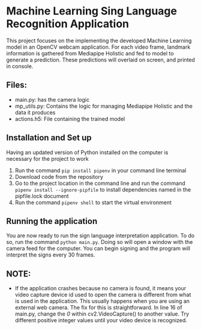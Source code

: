 # Machine Learning Sing Language Recognition Application
This project focuses on the implementing the developed Machine Learning model in an OpenCV webcam application.  For each video frame, landmark information is gathered from Mediapipe Holistic and fed to model to generate a prediction. These predictions will overlaid on screen, and printed in console.

## Files:
* main.py: has the camera logic
* mp_utils.py: Contains the logic for managing Mediapipe Holistic and the data it produces
* actions.h5: File containing the trained model


## Installation and Set up
Having an updated version of Python installed on the computer is necessary for the project to work
1. Run the command ```pip install pipenv``` in your command line terminal
2. Download code from the repository
3. Go to the project location in the command line and run the command ```pipenv install --ignore-pipfile``` to install dependencies named in the pipfile.lock document
4. Run the command ```pipenv shell``` to start the virtual environment

## Running the application
You are now ready to run the sign language interpretation application.  To do so, run the command ```python main.py```.  Doing so will open a window with the camera feed for the computer.  You can begin signing and the program will interpret the signs every 30 frames. 

## NOTE:
* If the application crashes because no camera is found, it means your video capture device id used to open the camera is different from what is used in the application.  This usually happens when you are using an external web camera.  The fix for this is straightforward.  In line 16 of main.py, change the *0* within cv2.VideoCapture() to another value. Try different positive integer values until your video device is recognized.